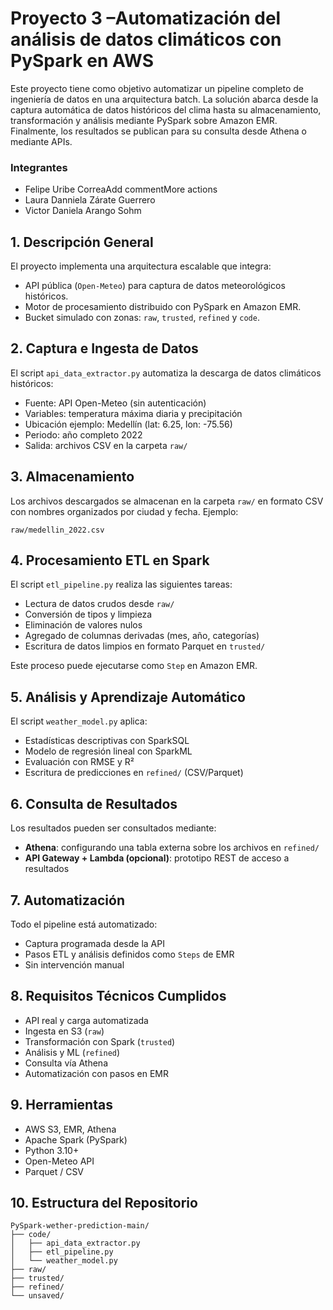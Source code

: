 # Proyecto 3 –Automatización del análisis de datos climáticos con PySpark en AWS

Este proyecto tiene como objetivo automatizar un pipeline completo de ingeniería de datos en una arquitectura batch. La solución abarca desde la captura automática de datos históricos del clima hasta su almacenamiento, transformación y análisis mediante PySpark sobre Amazon EMR. Finalmente, los resultados se publican para su consulta desde Athena o mediante APIs.

### Integrantes
* Felipe Uribe CorreaAdd commentMore actions
* Laura Danniela Zárate Guerrero
* Victor Daniela Arango Sohm

## 1. Descripción General

El proyecto implementa una arquitectura escalable que integra:

- API pública (`Open-Meteo`) para captura de datos meteorológicos históricos.
- Motor de procesamiento distribuido con PySpark en Amazon EMR.
- Bucket simulado con zonas: `raw`, `trusted`, `refined` y `code`.

## 2. Captura e Ingesta de Datos

El script `api_data_extractor.py` automatiza la descarga de datos climáticos históricos:

- Fuente: API Open-Meteo (sin autenticación)
- Variables: temperatura máxima diaria y precipitación
- Ubicación ejemplo: Medellín (lat: 6.25, lon: -75.56)
- Periodo: año completo 2022
- Salida: archivos CSV en la carpeta `raw/`

## 3. Almacenamiento

Los archivos descargados se almacenan en la carpeta `raw/` en formato CSV con nombres organizados por ciudad y fecha. Ejemplo:
```
raw/medellin_2022.csv
```

## 4. Procesamiento ETL en Spark

El script `etl_pipeline.py` realiza las siguientes tareas:

- Lectura de datos crudos desde `raw/`
- Conversión de tipos y limpieza
- Eliminación de valores nulos
- Agregado de columnas derivadas (mes, año, categorías)
- Escritura de datos limpios en formato Parquet en `trusted/`

Este proceso puede ejecutarse como `Step` en Amazon EMR.

## 5. Análisis y Aprendizaje Automático

El script `weather_model.py` aplica:

- Estadísticas descriptivas con SparkSQL
- Modelo de regresión lineal con SparkML
- Evaluación con RMSE y R²
- Escritura de predicciones en `refined/` (CSV/Parquet)

## 6. Consulta de Resultados

Los resultados pueden ser consultados mediante:

- **Athena**: configurando una tabla externa sobre los archivos en `refined/`
- **API Gateway + Lambda (opcional)**: prototipo REST de acceso a resultados

## 7. Automatización

Todo el pipeline está automatizado:

- Captura programada desde la API
- Pasos ETL y análisis definidos como `Steps` de EMR
- Sin intervención manual

## 8. Requisitos Técnicos Cumplidos

- API real y carga automatizada
- Ingesta en S3 (`raw`)
- Transformación con Spark (`trusted`)
- Análisis y ML (`refined`)
- Consulta vía Athena
- Automatización con pasos en EMR

## 9. Herramientas

- AWS S3, EMR, Athena
- Apache Spark (PySpark)
- Python 3.10+
- Open-Meteo API
- Parquet / CSV

## 10. Estructura del Repositorio

```
PySpark-wether-prediction-main/
├── code/
│   ├── api_data_extractor.py
│   ├── etl_pipeline.py
│   └── weather_model.py
├── raw/
├── trusted/
├── refined/
└── unsaved/
